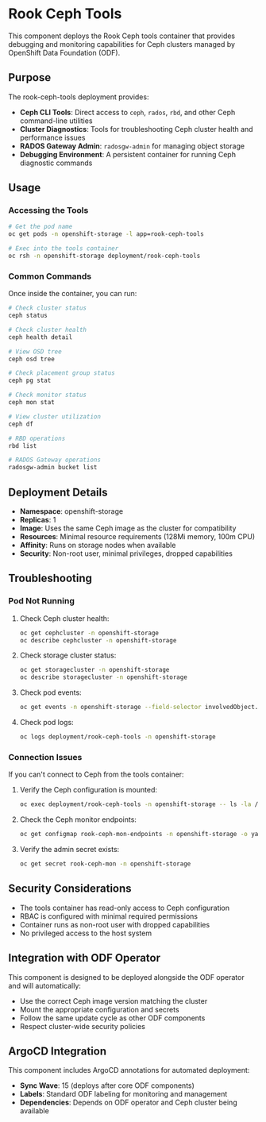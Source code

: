 # Rook Ceph Tools

This component deploys the Rook Ceph tools container that provides debugging and monitoring capabilities for Ceph clusters managed by OpenShift Data Foundation (ODF).

## Purpose

The rook-ceph-tools deployment provides:

- **Ceph CLI Tools**: Direct access to `ceph`, `rados`, `rbd`, and other Ceph command-line utilities
- **Cluster Diagnostics**: Tools for troubleshooting Ceph cluster health and performance issues
- **RADOS Gateway Admin**: `radosgw-admin` for managing object storage
- **Debugging Environment**: A persistent container for running Ceph diagnostic commands

## Usage

### Accessing the Tools

```bash
# Get the pod name
oc get pods -n openshift-storage -l app=rook-ceph-tools

# Exec into the tools container
oc rsh -n openshift-storage deployment/rook-ceph-tools
```

### Common Commands

Once inside the container, you can run:

```bash
# Check cluster status
ceph status

# Check cluster health
ceph health detail

# View OSD tree
ceph osd tree

# Check placement group status
ceph pg stat

# Check monitor status
ceph mon stat

# View cluster utilization
ceph df

# RBD operations
rbd list

# RADOS Gateway operations
radosgw-admin bucket list
```

## Deployment Details

- **Namespace**: openshift-storage
- **Replicas**: 1
- **Image**: Uses the same Ceph image as the cluster for compatibility
- **Resources**: Minimal resource requirements (128Mi memory, 100m CPU)
- **Affinity**: Runs on storage nodes when available
- **Security**: Non-root user, minimal privileges, dropped capabilities

## Troubleshooting

### Pod Not Running

1. Check Ceph cluster health:
   ```bash
   oc get cephcluster -n openshift-storage
   oc describe cephcluster -n openshift-storage
   ```

2. Check storage cluster status:
   ```bash
   oc get storagecluster -n openshift-storage
   oc describe storagecluster -n openshift-storage
   ```

3. Check pod events:
   ```bash
   oc get events -n openshift-storage --field-selector involvedObject.name=rook-ceph-tools
   ```

4. Check pod logs:
   ```bash
   oc logs deployment/rook-ceph-tools -n openshift-storage
   ```

### Connection Issues

If you can't connect to Ceph from the tools container:

1. Verify the Ceph configuration is mounted:
   ```bash
   oc exec deployment/rook-ceph-tools -n openshift-storage -- ls -la /etc/ceph/
   ```

2. Check the Ceph monitor endpoints:
   ```bash
   oc get configmap rook-ceph-mon-endpoints -n openshift-storage -o yaml
   ```

3. Verify the admin secret exists:
   ```bash
   oc get secret rook-ceph-mon -n openshift-storage
   ```

## Security Considerations

- The tools container has read-only access to Ceph configuration
- RBAC is configured with minimal required permissions
- Container runs as non-root user with dropped capabilities
- No privileged access to the host system

## Integration with ODF Operator

This component is designed to be deployed alongside the ODF operator and will automatically:

- Use the correct Ceph image version matching the cluster
- Mount the appropriate configuration and secrets
- Follow the same update cycle as other ODF components
- Respect cluster-wide security policies

## ArgoCD Integration

This component includes ArgoCD annotations for automated deployment:

- **Sync Wave**: 15 (deploys after core ODF components)
- **Labels**: Standard ODF labeling for monitoring and management
- **Dependencies**: Depends on ODF operator and Ceph cluster being available
